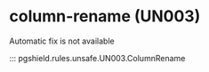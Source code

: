 # column-rename (UN003)

Automatic fix is not available

::: pgshield.rules.unsafe.UN003.ColumnRename

